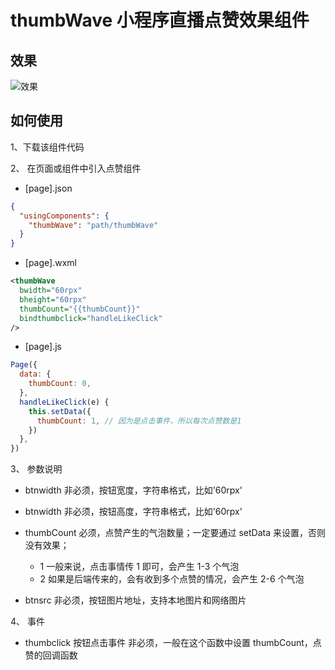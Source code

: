 # thumbWave 小程序直播点赞效果组件

## 效果

![效果]('/bigdots/thumbWave/blob/main/images/thumbwave.gif?raw=true')

## 如何使用

1、下载该组件代码

2、 在页面或组件中引入点赞组件

- [page].json

```json
{
  "usingComponents": {
    "thumbWave": "path/thumbWave"
  }
}
```

- [page].wxml

```xml
<thumbWave
  bwidth="60rpx"
  bheight="60rpx"
  thumbCount="{{thumbCount}}"
  bindthumbclick="handleLikeClick"
/>
```

- [page].js

```js
Page({
  data: {
    thumbCount: 0,
  },
  handleLikeClick(e) {
    this.setData({
      thumbCount: 1, // 因为是点击事件，所以每次点赞数是1
    })
  },
})
```

3、 参数说明

- btnwidth 非必须，按钮宽度，字符串格式，比如'60rpx'

- btnwidth 非必须，按钮高度，字符串格式，比如'60rpx'

- thumbCount 必须，点赞产生的气泡数量；一定要通过 setData 来设置，否则没有效果；

  - 1 一般来说，点击事情传 1 即可，会产生 1-3 个气泡
  - 2 如果是后端传来的，会有收到多个点赞的情况，会产生 2-6 个气泡

- btnsrc 非必须，按钮图片地址，支持本地图片和网络图片

4、 事件

- thumbclick 按钮点击事件 非必须，一般在这个函数中设置 thumbCount，点赞的回调函数
